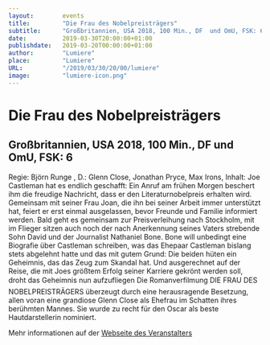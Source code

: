 ```yaml
---
layout:        events
title:         "Die Frau des Nobelpreisträgers"
subtitle:      "Großbritannien, USA 2018, 100 Min., DF  und OmU, FSK: 6"
date:          2019-03-30T20:00:00+01:00
publishdate:   2019-03-20T00:00:00+01:00
author:        "Lumiere"
place:         "Lumiere"
URL:           "/2019/03/30/20/00/lumiere"
image:         "lumiere-icon.png"
---
```


Die Frau des Nobelpreisträgers
===========

Großbritannien, USA 2018, 100 Min., DF  und OmU, FSK: 6
-----------

Regie: Björn Runge , D.: Glenn Close, Jonathan Pryce, Max Irons, Inhalt: Joe Castleman hat es endlich geschafft: Ein Anruf am frühen Morgen beschert ihm die freudige Nachricht, dass er den Literaturnobelpreis erhalten wird. Gemeinsam mit seiner Frau Joan, die ihn bei seiner Arbeit immer unterstützt hat, feiert er erst einmal ausgelassen, bevor Freunde und Familie informiert werden. Bald geht es gemeinsam zur Preisverleihung nach Stockholm, mit im Flieger sitzen auch noch der nach Anerkennung seines Vaters strebende Sohn David und der Journalist Nathaniel Bone. Bone will unbedingt eine Biografie über Castleman schreiben, was das Ehepaar Castleman bislang stets abgelehnt hatte und das mit gutem Grund: Die beiden hüten ein Geheimnis, das das Zeug zum Skandal hat. Und ausgerechnet auf der Reise, die mit Joes größtem Erfolg seiner Karriere gekrönt werden soll, droht das Geheimnis nun aufzufliegen Die Romanverfilmung DIE FRAU DES NOBELPREISTRÄGERS überzeugt durch eine herausragende Besetzung, allen voran eine grandiose Glenn Close als Ehefrau im Schatten ihres berühmten Mannes. Sie wurde zu recht für den Oscar als beste Hautdarstellerin nominiert.

Mehr informationen auf der [Webseite des Veranstalters](http://www.lumiere.de/19/03/fraunobel.htm)
